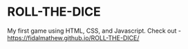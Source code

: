 # ROLL-THE-DICE
My first game using HTML, CSS, and Javascript.
Check out - https://fidalmathew.github.io/ROLL-THE-DICE/
